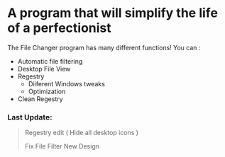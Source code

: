 # A program that will simplify the life of a perfectionist


The File Changer program has many different functions!
You can :
- Automatic file filtering
- Desktop File View
- Regestry
    - Diiferent Windows tweaks
    - Optimization
- Clean Regestry

### Last Update: 
> Regestry edit ( Hide all  desktop icons )
>
> Fix File Filter 
> New Design 
